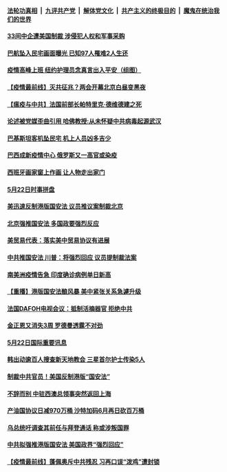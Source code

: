 ####  [法轮功真相](../../../../basic/blob/master/README.md?t=05231301) &nbsp;|&nbsp; [九评共产党](../../../../9ping.md/blob/master/README.md?t=05231301) &nbsp;|&nbsp; [解体党文化](../../../../jtdwh.md/blob/master/README.md?t=05231301)  &nbsp;|&nbsp; [共产主义的终极目的](../../../../gczydzjmd.md/blob/master/README.md?t=05231301) &nbsp;|&nbsp; [魔鬼在统治我们的世界](../../../../mgztzwmdsj.md/blob/master/README.md?t=05231301) 

#### [33间中企遭美国制裁  涉侵犯人权和军事采购](../pages/prog202/a102854034.md?t=05231301) 

#### [巴航坠入民宅画面曝光 已知97人罹难2人生还](../pages/prog202/a102853959.md?t=05231301) 

#### [疫情高峰上班 纽约护理员念真言出入平安（组图）](../pages/prog202/a102853941.md?t=05231301) 

#### [【疫情最前线】灭共征兆？两会开幕北京白昼变黑夜](../pages/prog202/a102853925.md?t=05231301) 

#### [【瘟疫与中共】法国前部长帕特里克·德维德建之死](../pages/prog202/a102853447.md?t=05231301) 



#### [论述被党媒歪曲引用 哈佛教授:从未怀疑中共病毒起源武汉](../pages/prog202/a102853692.md?t=05231301) 

#### [巴基斯坦客机坠民宅 机上人员凶多吉少](../pages/prog202/a102853493.md?t=05231301) 

#### [巴西成新疫情中心 俄罗斯又一高官或染疫](../pages/prog202/a102853733.md?t=05231301) 

#### [西班牙画家窗上作画 让人物走出家门](../pages/prog202/a102853715.md?t=05231301) 

#### [5月22日时事拼盘](../pages/prog202/a102853694.md?t=05231301) 


#### [美迅速反制港版国安法 议员推议案制裁北京](../pages/prog202/a102853488.md?t=05231301) 


#### [北京强推国安法 多国政要强烈反应](../pages/prog202/a102853539.md?t=05231301) 

#### [美贸易代表：落实美中贸易协议有进展](../pages/prog202/a102853544.md?t=05231301) 

#### [中共推国安法 川普：将强烈回应 议员提制裁法案](../pages/prog202/a102853522.md?t=05231301) 

#### [南美洲疫情告急 印度确诊病例单日新高](../pages/prog202/a102853480.md?t=05231301) 

#### [【重播】港版国安法酿风暴 美中紧张关系急遽升级](../pages/prog202/a102853355.md?t=05231301) 

#### [法国DAFOH电视会议：抵制活摘器官 拒绝中共](../pages/prog202/a102853279.md?t=05231301) 

#### [金正恩又消失3周 罗德曼透露不对劲](../pages/prog202/a102853373.md?t=05231301) 

#### [5月22日国际重要讯息](../pages/prog202/a102853342.md?t=05231301) 

#### [韩出动逾百人搜查新天地教会 三星首尔护士传染5人](../pages/prog202/a102853243.md?t=05231301) 

#### [制裁中共官员！美国反制港版“国安法”](../pages/prog202/a102853178.md?t=05231301) 

#### [不辞而别 中驻西澳总领事突然返回上海](../pages/prog202/a102853214.md?t=05231301) 

#### [产油国协议日减970万桶 沙特加码6月再日砍百万桶](../pages/prog202/a102853164.md?t=05231301) 

#### [乌总统吁调查其前任与拜登通话 称或涉叛国罪](../pages/prog202/a102853148.md?t=05231301) 

#### [中共拟强推港版国安法 美国政界“强烈回应”](../pages/prog202/a102853068.md?t=05231301) 

#### [【疫情最前线】蓬佩奥斥中共残忍 习再口误“泼鸡”遭封锁](../pages/prog202/a102853058.md?t=05231301) 

